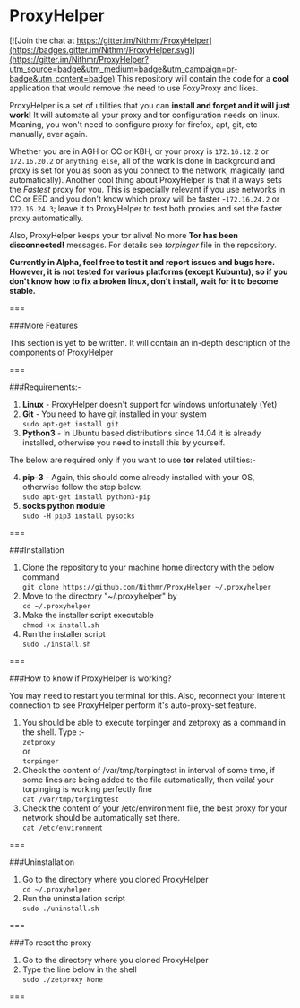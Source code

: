 # ProxyHelper

[![Join the chat at https://gitter.im/Nithmr/ProxyHelper](https://badges.gitter.im/Nithmr/ProxyHelper.svg)](https://gitter.im/Nithmr/ProxyHelper?utm_source=badge&utm_medium=badge&utm_campaign=pr-badge&utm_content=badge)
This repository will contain the code for a **cool** application that would remove the need to use FoxyProxy and likes.

ProxyHelper is a set of utilities that you can **install and forget and it will just work!** It will automate all your proxy and tor configuration needs on linux. Meaning, you won't need to configure proxy for firefox, apt, git, etc manually, ever again.

Whether you are in AGH or CC or KBH, or your proxy is ```172.16.12.2``` or ```172.16.20.2``` or ```anything else```, all of the work is done in background and proxy is set for you as soon as you connect to the network, magically (and automatically).
Another cool thing about ProxyHelper is that it always sets the *Fastest* proxy for you. This is especially relevant if you use networks in CC or EED and you don't know which proxy will be faster -```172.16.24.2``` or ```172.16.24.3```; leave it to ProxyHelper to test both proxies and set the faster proxy automatically.
  
Also, ProxyHelper keeps your tor alive! No more **Tor has been disconnected!** messages. For details see *torpinger* file in the repository.
   
   
**Currently in Alpha, feel free to test it and report issues and bugs here. However, it is not tested for various platforms (except Kubuntu), so if you don't know how to fix a broken linux, don't install, wait for it to become stable.**  
  
===

###More Features
  
This section is yet to be written. It will contain an in-depth description of the components of ProxyHelper  

===

###Requirements:-
  
1. **Linux**  -  ProxyHelper doesn't support for windows unfortunately (Yet)  
2. **Git**  -  You need to have git installed in your system   
```sudo apt-get install git```  
3. **Python3**  -  In Ubuntu based distributions since 14.04 it is already installed, otherwise you need to install this by yourself.   

The below are required only if you want to use **tor** related utilities:-
  
4. **pip-3**  -  Again, this should come already installed with your OS, otherwise follow the step below.  
```sudo apt-get install python3-pip```
5. **socks python module**   
```sudo -H pip3 install pysocks```

===

###Installation  
1. Clone the repository to your machine home directory with the below command   
```git clone https://github.com/Nithmr/ProxyHelper ~/.proxyhelper```
2. Move to the directory "~/.proxyhelper" by   
```cd ~/.proxyhelper```
3. Make the installer script executable  
```chmod +x install.sh```  
4. Run the installer script  
```sudo ./install.sh```
    
===


###How to know if ProxyHelper is working?   

You may need to restart you terminal for this. Also, reconnect your interent connection to see ProxyHelper perform it's auto-proxy-set feature.    
  
1. You should be able to execute torpinger and zetproxy as a command in the shell. Type :-    
```zetproxy ```  
or      
```torpinger ```
3. Check the content of /var/tmp/torpingtest in interval of some time, if some lines are being added to the file automatically, then voila! your torpinging is working perfectly fine    
```cat /var/tmp/torpingtest ```
4. Check the content of your /etc/environment file, the best proxy for your network should be automatically set there.    
```cat /etc/environment ```

===


###Uninstallation
  
1. Go to the directory where you cloned ProxyHelper  
```cd ~/.proxyhelper```
2. Run the uninstallation script  
```sudo ./uninstall.sh```
   
===

###To reset the proxy  
1. Go to the directory where you cloned ProxyHelper  
2. Type the line below in the shell  
```sudo ./zetproxy None```

===
